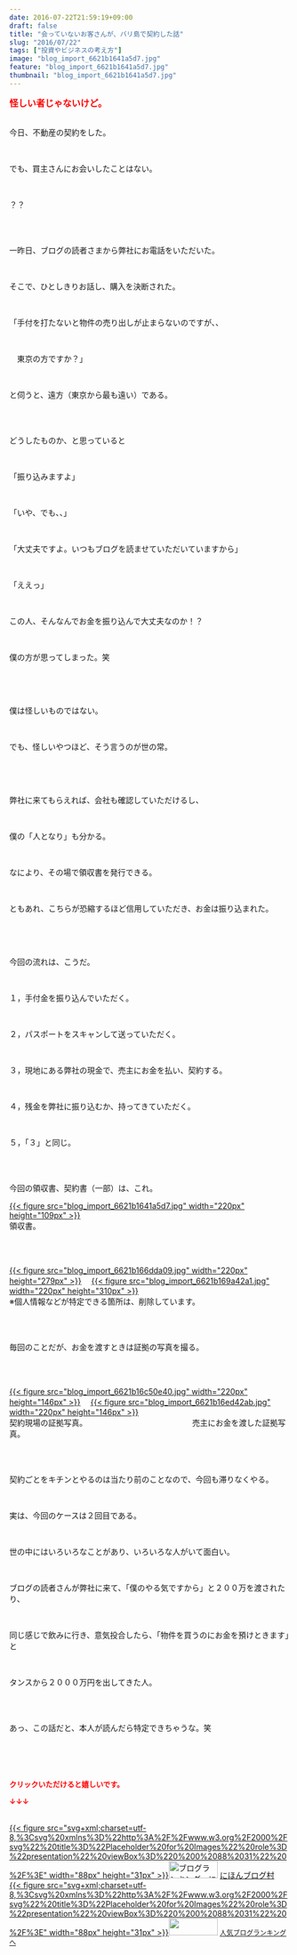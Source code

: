 ```yaml
---
date: 2016-07-22T21:59:19+09:00
draft: false
title: "会っていないお客さんが、バリ島で契約した話"
slug: "2016/07/22"
tags: ["投資やビジネスの考え方"]
image: "blog_import_6621b1641a5d7.jpg"
feature: "blog_import_6621b1641a5d7.jpg"
thumbnail: "blog_import_6621b1641a5d7.jpg"
---
```

<p><font color="#ff0000" size="3"><strong>怪しい者じゃないけど。</strong></font></p><p><br/>今日、不動産の契約をした。</p><br/><p>でも、買主さんにお会いしたことはない。</p><br/><p>？？</p><br/><br/><p>一昨日、ブログの読者さまから弊社にお電話をいただいた。</p><br/><p>そこで、ひとしきりお話し、購入を決断された。</p><br/><p>「手付を打たないと物件の売り出しが止まらないのですが、、</p><br/><p>　東京の方ですか？」</p><br/><p>と伺うと、遠方（東京から最も遠い）である。</p><br/><br/><p>どうしたものか、と思っていると</p><br/><p>「振り込みますよ」</p><br/><p>「いや、でも、、」</p><br/><p>「大丈夫ですよ。いつもブログを読ませていただいていますから」</p><br/><p>「ええっ」</p><br/><p>この人、そんなんでお金を振り込んで大丈夫なのか！？</p><br/><p>僕の方が思ってしまった。笑</p><p><br/></p><br/><p>僕は怪しいものではない。</p><br/><p>でも、怪しいやつほど、そう言うのが世の常。</p><p><br/></p><br/><p>弊社に来てもらえれば、会社も確認していただけるし、</p><br/><p>僕の「人となり」も分かる。</p><br/><p>なにより、その場で領収書を発行できる。</p><br/><p>ともあれ、こちらが恐縮するほど信用していただき、お金は振り込まれた。</p><p><br/></p><br/><p>今回の流れは、こうだ。</p><br/><p>１，手付金を振り込んでいただく。</p><br/><p>２，パスポートをスキャンして送っていただく。</p><br/><p>３，現地にある弊社の現金で、売主にお金を払い、契約する。</p><br/><p>４，残金を弊社に振り込むか、持ってきていただく。</p><br/><p>５，「３」と同じ。</p><br/><p><br/>今回の領収書、契約書（一部）は、これ。</p><p><a href="blog_import_6621b1654f2c7.jpg">{{< figure src="blog_import_6621b1641a5d7.jpg" width="220px" height="109px" >}}</a> <br/>領収書。</p><br/><p><br/><a href="blog_import_6621b16825d6a.jpg">{{< figure src="blog_import_6621b166dda09.jpg" width="220px" height="279px" >}}</a> 　<a href="blog_import_6621b16b07c76.jpg">{{< figure src="blog_import_6621b169a42a1.jpg" width="220px" height="310px" >}}</a> <br/>※個人情報などが特定できる箇所は、削除しています。</p><br/><p><br/>毎回のことだが、お金を渡すときは証拠の写真を撮る。</p><br/><p><br/><a href="blog_import_6621b16d85309.jpg">{{< figure src="blog_import_6621b16c50e40.jpg" width="220px" height="146px" >}}</a> 　<a href="blog_import_6621b1701c376.jpg">{{< figure src="blog_import_6621b16ed42ab.jpg" width="220px" height="146px" >}}</a> <br/>契約現場の証拠写真。　　　　　　　　　　　　　　売主にお金を渡した証拠写真。</p><br/><p><br/>契約ごとをキチンとやるのは当たり前のことなので、今回も滞りなくやる。</p><p><br/></p><p>実は、今回のケースは２回目である。</p><br/><p>世の中にはいろいろなことがあり、いろいろな人がいて面白い。</p><br/><p>ブログの読者さんが弊社に来て、「僕のやる気ですから」と２００万を渡されたり、</p><br/><p>同じ感じで飲みに行き、意気投合したら、「物件を買うのにお金を預けときます」と</p><br/><p>タンスから２０００万円を出してきた人。</p><br/><br/><p>あっ、この話だと、本人が読んだら特定できちゃうな。笑<br/><br/><br/><br/><br/></p><p><font color="#ff0000" size="2"><strong>クリックいただけると嬉しいです。<br/></strong></font></p><p><font color="#ff0000" size="2"><strong>↓↓↓</strong></font></p><p><br/><a href="http://www.blogmura.com/ranking.html" target="_blank">{{< figure src="svg+xml;charset=utf-8,%3Csvg%20xmlns%3D%22http%3A%2F%2Fwww.w3.org%2F2000%2Fsvg%22%20title%3D%22Placeholder%20for%20Images%22%20role%3D%22presentation%22%20viewBox%3D%220%200%2088%2031%22%20%2F%3E" width="88px" height="31px" >}}<noscript><img border="0" alt="ブログランキング・にほんブログ村へ" src="https://img-proxy.blog-video.jp/images?url=http%3A%2F%2Fwww.blogmura.com%2Fimg%2Fwww88_31.gif" width="88" height="31"></noscript></a> <a href="http://www.blogmura.com/ranking.html" target="_blank">にほんブログ村</a> <br/><a title="人気ブログランキングへ" href="link.php?1804582">{{< figure src="svg+xml;charset=utf-8,%3Csvg%20xmlns%3D%22http%3A%2F%2Fwww.w3.org%2F2000%2Fsvg%22%20title%3D%22Placeholder%20for%20Images%22%20role%3D%22presentation%22%20viewBox%3D%220%200%2088%2031%22%20%2F%3E" width="88px" height="31px" >}}<noscript><img border="0" src="https://blog.with2.net/img/banner/banner_22.gif" width="88" height="31"></noscript></a> <a style="FONT-SIZE: 12px" href="link.php?1804582">人気ブログランキングへ</a> </p>

